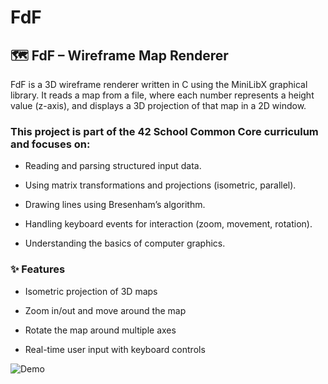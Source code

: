 # FdF

## 🗺️ FdF – Wireframe Map Renderer
FdF is a 3D wireframe renderer written in C using the MiniLibX graphical library. It reads a map from a file, where each number represents a height value (z-axis), and displays a 3D projection of that map in a 2D window.

### This project is part of the 42 School Common Core curriculum and focuses on:

- Reading and parsing structured input data.

- Using matrix transformations and projections (isometric, parallel).

- Drawing lines using Bresenham’s algorithm.

- Handling keyboard events for interaction (zoom, movement, rotation).

- Understanding the basics of computer graphics.

### ✨ Features
- Isometric projection of 3D maps

- Zoom in/out and move around the map

- Rotate the map around multiple axes

- Real-time user input with keyboard controls

![Demo]([https://i.imgur.com/tu-gif.gif](https://imgur.com/a/sWFgyHY))
